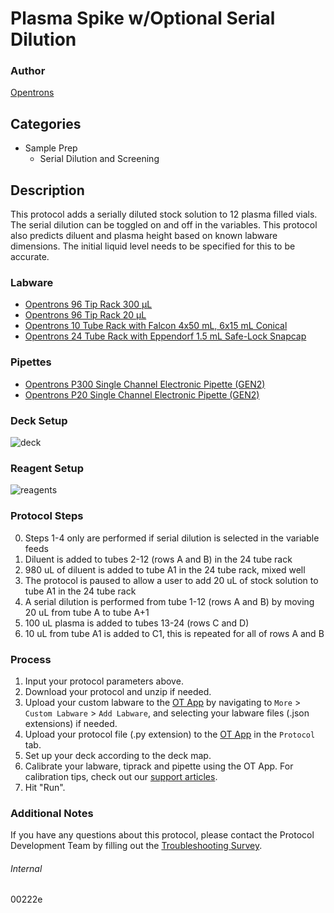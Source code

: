 # Plasma Spike w/Optional Serial Dilution


### Author
[Opentrons](https://opentrons.com/)




## Categories
* Sample Prep
	* Serial Dilution and Screening


## Description
This protocol adds a serially diluted stock solution to 12 plasma filled vials. The serial dilution can be toggled on and off in the variables. This protocol also predicts diluent and plasma height based on known labware dimensions. The initial liquid level needs to be specified for this to be accurate.


### Labware
* [Opentrons 96 Tip Rack 300 µL](https://shop.opentrons.com/collections/opentrons-tips/products/opentrons-300ul-tips)
* [Opentrons 96 Tip Rack 20 µL](https://shop.opentrons.com/collections/opentrons-tips/products/opentrons-10ul-tips)
* [Opentrons 10 Tube Rack with Falcon 4x50 mL, 6x15 mL Conical](https://shop.opentrons.com/collections/opentrons-tips/products/tube-rack-set-1)
* [Opentrons 24 Tube Rack with Eppendorf 1.5 mL Safe-Lock Snapcap](https://shop.opentrons.com/collections/opentrons-tips/products/tube-rack-set-1)


### Pipettes
* [Opentrons P300 Single Channel Electronic Pipette (GEN2)](https://shop.opentrons.com/single-channel-electronic-pipette-p20/)
* [Opentrons P20 Single Channel Electronic Pipette (GEN2)](https://shop.opentrons.com/single-channel-electronic-pipette-p20/)


### Deck Setup
![deck](https://opentrons-protocol-library-website.s3.amazonaws.com/custom-README-images/00222e/deck.png)


### Reagent Setup
![reagents](https://opentrons-protocol-library-website.s3.amazonaws.com/custom-README-images/00222e/reagents.png)


### Protocol Steps
0. Steps 1-4 only are performed if serial dilution is selected in the variable feeds
1. Diluent is added to tubes 2-12 (rows A and B) in the 24 tube rack
2. 980 uL of diluent is added to tube A1 in the 24 tube rack, mixed well
3. The protocol is paused to allow a user to add 20 uL of stock solution to tube A1 in the 24 tube rack
4. A serial dilution is performed from tube 1-12 (rows A and B) by moving 20 uL from tube A to tube A+1
5. 100 uL plasma is added to tubes 13-24 (rows C and D)
6. 10 uL from tube A1 is added to C1, this is repeated for all of rows A and B



### Process
1. Input your protocol parameters above.
2. Download your protocol and unzip if needed.
3. Upload your custom labware to the [OT App](https://opentrons.com/ot-app) by navigating to `More` > `Custom Labware` > `Add Labware`, and selecting your labware files (.json extensions) if needed.
4. Upload your protocol file (.py extension) to the [OT App](https://opentrons.com/ot-app) in the `Protocol` tab.
5. Set up your deck according to the deck map.
6. Calibrate your labware, tiprack and pipette using the OT App. For calibration tips, check out our [support articles](https://support.opentrons.com/en/collections/1559720-guide-for-getting-started-with-the-ot-2).
7. Hit "Run".


### Additional Notes
If you have any questions about this protocol, please contact the Protocol Development Team by filling out the [Troubleshooting Survey](https://protocol-troubleshooting.paperform.co/).


###### Internal
00222e
